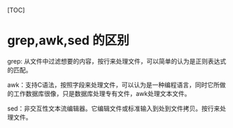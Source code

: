 [TOC]

# grep,awk,sed 的区别



grep: 从文件中过滤想要的内容，按行来处理文件，可以简单的认为是正则表达式的匹配。



awk：支持C语法，按照字段来处理文件，可以认为是一种编程语言，同时它所做的工作数据库很像，只是数据库处理专有文件，awk处理文本文件。



sed：非交互性文本流编辑器。它编辑文件或标准输入到处到文件拷贝。按行来处理文件。